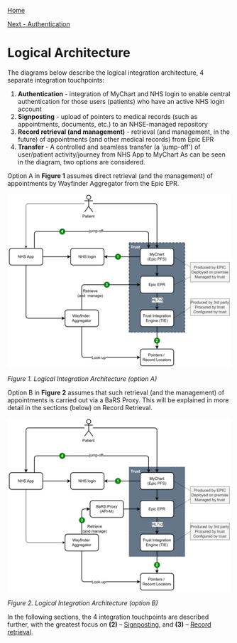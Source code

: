 [Home](../readme.md)

[Next - Authentication](authentication.md)

# Logical Architecture

The diagrams below describe the logical integration architecture, 4 separate integration touchpoints:
1.	__Authentication__ - integration of MyChart and NHS login to enable central authentication for those users (patients) who have an active NHS login account
2.	__Signposting__ - upload of pointers to medical records (such as appointments, documents, etc.) to an NHSE-managed repository
3.	__Record retrieval (and management)__ - retrieval (and management, in the future) of appointments (and other medical records) from Epic EPR
4.	__Transfer__ - A controlled and seamless transfer (a 'jump-off') of user/patient activity/journey from NHS App to MyChart
As can be seen in the diagram, two options are considered.


Option A in __Figure 1__ assumes direct retrieval (and the management) of appointments by Wayfinder Aggregator from the Epic EPR.

<a name="figure1"></a>
![Overall logical architecture Option A](images/Figure1.svg)

_Figure 1. Logical Integration Architecture (option A)_

Option B in __Figure 2__ assumes that such retrieval (and the management) of appointments is carried out via a BaRS Proxy. This will be explained in more detail in the sections (below) on Record Retrieval.

<a name="figure2"></a>
![Overall logical architecture Option B](images/Figure2.svg)

_Figure 2. Logical Integration Architecture (option B)_

In the following sections, the 4 integration touchpoints are described further, with the greatest focus on __(2)__ – [Signposting](appendix2.md), and __(3)__ – [Record retrieval](appendix3.md).


